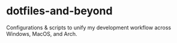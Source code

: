# dotfiles-and-beyond
Configurations &amp; scripts to unify my development workflow across Windows, MacOS, and Arch.
